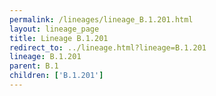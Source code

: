 ```yaml
---
permalink: /lineages/lineage_B.1.201.html
layout: lineage_page
title: Lineage B.1.201
redirect_to: ../lineage.html?lineage=B.1.201
lineage: B.1.201
parent: B.1
children: ['B.1.201']
---
```

